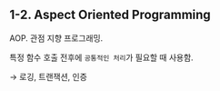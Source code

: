 ## 1-2. Aspect Oriented Programming

AOP. 관점 지향 프로그래밍.

특정 함수 호출 전후에 `공통적인 처리`가 필요할 때 사용함.

→ 로깅, 트랜잭션, 인증